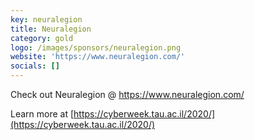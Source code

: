 ```yaml
---
key: neuralegion
title: Neuralegion
category: gold
logo: /images/sponsors/neuralegion.png
website: 'https://www.neuralegion.com/'
socials: []
---
```


Check out Neuralegion @ https://www.neuralegion.com/

Learn more at [https://cyberweek.tau.ac.il/2020/](https://cyberweek.tau.ac.il/2020/)
